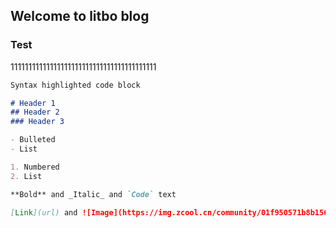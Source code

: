 ﻿## Welcome to litbo blog

### Test
11111111111111111111111111111111111111111

```markdown
Syntax highlighted code block

# Header 1
## Header 2
### Header 3

- Bulleted
- List

1. Numbered
2. List

**Bold** and _Italic_ and `Code` text

[Link](url) and ![Image](https://img.zcool.cn/community/01f950571b8b156ac7253812e10163.jpg@1280w_1l_2o_100sh.webp)
```

